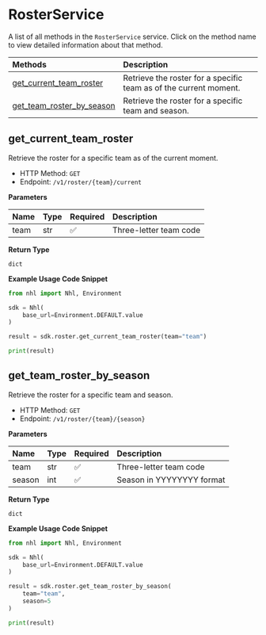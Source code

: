 # RosterService

A list of all methods in the `RosterService` service. Click on the method name to view detailed information about that method.

| Methods                                                 | Description                                                       |
| :------------------------------------------------------ | :---------------------------------------------------------------- |
| [get_current_team_roster](#get_current_team_roster)     | Retrieve the roster for a specific team as of the current moment. |
| [get_team_roster_by_season](#get_team_roster_by_season) | Retrieve the roster for a specific team and season.               |

## get_current_team_roster

Retrieve the roster for a specific team as of the current moment.

- HTTP Method: `GET`
- Endpoint: `/v1/roster/{team}/current`

**Parameters**

| Name | Type | Required | Description            |
| :--- | :--- | :------- | :--------------------- |
| team | str  | ✅       | Three-letter team code |

**Return Type**

`dict`

**Example Usage Code Snippet**

```python
from nhl import Nhl, Environment

sdk = Nhl(
    base_url=Environment.DEFAULT.value
)

result = sdk.roster.get_current_team_roster(team="team")

print(result)
```

## get_team_roster_by_season

Retrieve the roster for a specific team and season.

- HTTP Method: `GET`
- Endpoint: `/v1/roster/{team}/{season}`

**Parameters**

| Name   | Type | Required | Description               |
| :----- | :--- | :------- | :------------------------ |
| team   | str  | ✅       | Three-letter team code    |
| season | int  | ✅       | Season in YYYYYYYY format |

**Return Type**

`dict`

**Example Usage Code Snippet**

```python
from nhl import Nhl, Environment

sdk = Nhl(
    base_url=Environment.DEFAULT.value
)

result = sdk.roster.get_team_roster_by_season(
    team="team",
    season=5
)

print(result)
```
